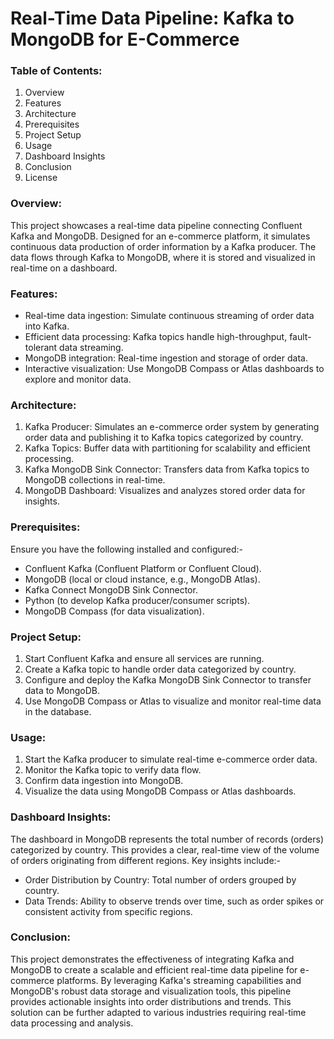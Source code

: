 # Real-Time Data Pipeline: Kafka to MongoDB for E-Commerce

### Table of Contents:
1. Overview
2. Features
3. Architecture
4. Prerequisites
5. Project Setup
6. Usage
7. Dashboard Insights
8. Conclusion
9. License

### Overview:
This project showcases a real-time data pipeline connecting Confluent Kafka and MongoDB. Designed for an e-commerce platform, it simulates continuous data production of order information by a Kafka producer. The data flows through Kafka to MongoDB, where it is stored and visualized in real-time on a dashboard.

### Features:
- Real-time data ingestion: Simulate continuous streaming of order data into Kafka.
- Efficient data processing: Kafka topics handle high-throughput, fault-tolerant data streaming.
- MongoDB integration: Real-time ingestion and storage of order data.
- Interactive visualization: Use MongoDB Compass or Atlas dashboards to explore and monitor data.

### Architecture:
1. Kafka Producer: Simulates an e-commerce order system by generating order data and publishing it to Kafka topics categorized by country.
2. Kafka Topics: Buffer data with partitioning for scalability and efficient processing.
3. Kafka MongoDB Sink Connector: Transfers data from Kafka topics to MongoDB collections in real-time.
4. MongoDB Dashboard: Visualizes and analyzes stored order data for insights.

### Prerequisites:
Ensure you have the following installed and configured:-

- Confluent Kafka (Confluent Platform or Confluent Cloud).
- MongoDB (local or cloud instance, e.g., MongoDB Atlas).
- Kafka Connect MongoDB Sink Connector.
- Python (to develop Kafka producer/consumer scripts).
- MongoDB Compass (for data visualization).

### Project Setup:
1. Start Confluent Kafka and ensure all services are running.
2. Create a Kafka topic to handle order data categorized by country.
3. Configure and deploy the Kafka MongoDB Sink Connector to transfer data to MongoDB.
4. Use MongoDB Compass or Atlas to visualize and monitor real-time data in the database.

### Usage:
1. Start the Kafka producer to simulate real-time e-commerce order data.
2. Monitor the Kafka topic to verify data flow.
3. Confirm data ingestion into MongoDB.
4. Visualize the data using MongoDB Compass or Atlas dashboards.

### Dashboard Insights:
The dashboard in MongoDB represents the total number of records (orders) categorized by country. This provides a clear, real-time view of the volume of orders originating from different regions. Key insights include:-

- Order Distribution by Country: Total number of orders grouped by country.
- Data Trends: Ability to observe trends over time, such as order spikes or consistent activity from specific regions.

### Conclusion:
This project demonstrates the effectiveness of integrating Kafka and MongoDB to create a scalable and efficient real-time data pipeline for e-commerce platforms. By leveraging Kafka's streaming capabilities and MongoDB's robust data storage and visualization tools, this pipeline provides actionable insights into order distributions and trends. This solution can be further adapted to various industries requiring real-time data processing and analysis.

